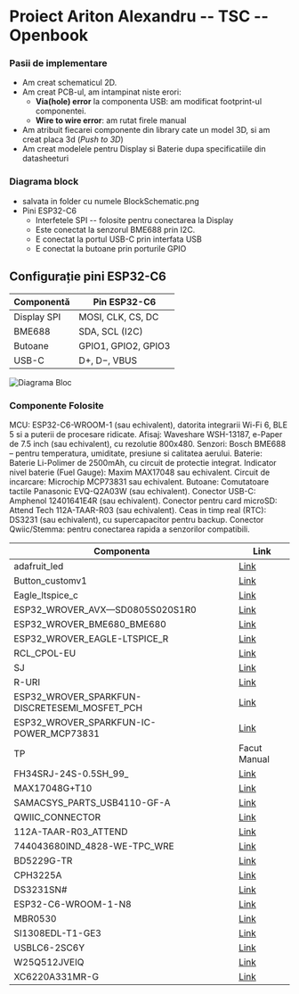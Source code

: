 # Proiect Ariton Alexandru -- TSC -- Openbook


### Pasii de implementare
* Am creat schematicul 2D.
* Am creat PCB-ul, am intampinat niste erori:
    * **Via(hole) error** la componenta USB: am modificat footprint-ul componentei.
    * **Wire to wire error**: am rutat firele manual
* Am atribuit fiecarei componente din library cate un model 3D, si am creat placa 3d (*Push to 3D*)
* Am creat modelele pentru Display si Baterie dupa specificatiile din datasheeturi

### Diagrama block
* salvata in folder cu numele BlockSchematic.png
* Pini ESP32-C6
    * Interfetele SPI -- folosite pentru conectarea la Display
    * Este conectat la senzorul BME688 prin I2C.
    * E conectat la portul USB-C prin interfata USB
    * E conectat la butoane prin porturile GPIO

## Configurație pini ESP32-C6

| Componentă      | Pin ESP32-C6        |
|----------------|---------------------|
| Display SPI    | MOSI, CLK, CS, DC   |
| BME688         | SDA, SCL (I2C)      |
| Butoane        | GPIO1, GPIO2, GPIO3 |
| USB-C          | D+, D−, VBUS        |

![Diagrama Bloc](./BlockSchematic.png)



### Componente Folosite

MCU: ESP32-C6-WROOM-1 (sau echivalent), datorita integrarii Wi-Fi 6, BLE 5 si a puterii de procesare ridicate.
Afisaj: Waveshare WSH-13187, e-Paper de 7.5 inch (sau echivalent), cu rezolutie 800x480.
Senzori: Bosch BME688 – pentru temperatura, umiditate, presiune si calitatea aerului.
Baterie: Baterie Li-Polimer de 2500mAh, cu circuit de protectie integrat.
Indicator nivel baterie (Fuel Gauge): Maxim MAX17048 sau echivalent.
Circuit de incarcare: Microchip MCP73831 sau echivalent.
Butoane: Comutatoare tactile Panasonic EVQ-Q2A03W (sau echivalent).
Conector USB-C: Amphenol 12401641E4R (sau echivalent).
Conector pentru card microSD: Attend Tech 112A-TAAR-R03 (sau echivalent).
Ceas in timp real (RTC): DS3231 (sau echivalent), cu supercapacitor pentru backup.
Conector Qwiic/Stemma: pentru conectarea rapida a senzorilor compatibili.


| Componenta                                      | Link                                                                 |
|------------------------------------------------|----------------------------------------------------------------------|
| adafruit_led                                   | [Link](https://www.snapeda.com/parts/KP-1608SURCK/Kingbright/view-part/?company=Politehnica+University+of+Buch&welcome=home&ref=search&t=LED+0603) |
| Button_customv1                                | [Link](https://industry.panasonic.com/global/en/products/control/switch/light-touch/number/evqpuj02k) |
| Eagle_ltspice_c                                | [Link](https://componentsearchengine.com/part-view/0402WGF3001TCE/UNI-ROYAL(Uniroyal%20Elec)) |
| ESP32_WROVER_AVX—SD0805S020S1R0                | [Link](https://ro.mouser.com/ProductDetail/KYOCERA-AVX/SD0805S020S1R0?qs=jCA%252BPfw4LHbpkAoSnwrdjw%3D%3D) |
| ESP32_WROVER_BME680_BME680                     | [Link](https://www.snapeda.com/parts/BME680/Bosch/view-part/?welcome=home) |
| ESP32_WROVER_EAGLE-LTSPICE_R                   | [Link](https://componentsearchengine.com/part-view/R0402%201%25%20100%20K%20(RC0402FR-07100KL)/YAGEO) |
| RCL_CPOL-EU                                    | [Link](https://www.snapeda.com/parts/TAJB475K025RNJ/AVX/view-part/?t=capacitor%203528&con_ref=None) |
| SJ                                             | [Link](https://grabcad.com/library/solder-jumpers-1) |
| R-URI                                          | [Link](https://componentsearchengine.com/part-view/R0402%201%25%20100%20K%20(RC0402FR-07100KL)/YAGEO) |
| ESP32_WROVER_SPARKFUN-DISCRETESEMI_MOSFET_PCH | [Link](https://componentsearchengine.com/part-view/DMG2305UX-7/Diodes%20Incorporated) |
| ESP32_WROVER_SPARKFUN-IC-POWER_MCP73831       | [Link](https://eu.mouser.com/ProductDetail/Microchip-Technology/MCP73831T-2ACI-OT?qs=yUQqVecv4qvbBQBGbHx0Mw%3D%3D) |
| TP                                             | Facut Manual |
| FH34SRJ-24S-0.5SH_99_                          | [Link](https://componentsearchengine.com/part-view/FH34SRJ-24S-0.5SH(99)/Hirose) |
| MAX17048G+T10                                  | [Link](https://www.snapeda.com/parts/MAX17048G+T10/Analog+Devices/view-part/) |
| SAMACSYS_PARTS_USB4110-GF-A                    | [Link](https://componentsearchengine.com/part-view/USB4110-GF-A/GCT%20(GLOBAL%20CONNECTOR%20TECHNOLOGY)) |
| QWIIC_CONNECTOR                                | [Link](https://www.snapeda.com/parts/PRT-14417/SparkFun%20Electronics/view-part/?t=QWIIC_CONNECTORJS-1MM) |
| 112A-TAAR-R03_ATTEND                           | [Link](https://componentsearchengine.com/part-view/112A-TAAR-R03%20ATTEND/ATTEND) |
| 744043680IND_4828-WE-TPC_WRE                   | [Link](https://componentsearchengine.com/part-view/744043680/W%C3%BCrth%20Elektronik) |
| BD5229G-TR                                     | [Link](https://componentsearchengine.com/part-view/BD5229G-TR/ROHM%20Semiconductor) |
| CPH3225A                                       | [Link](https://componentsearchengine.com/part-view/CPH3225A/Seiko%20Semiconductors) |
| DS3231SN#                                      | [Link](https://componentsearchengine.com/part-view/DS3231SN%23/Analog%20Devices) |
| ESP32-C6-WROOM-1-N8                            | [Link](https://componentsearchengine.com/part-view/ESP32-C6-WROOM-1-N8/Espressif%20Systems) |
| MBR0530                                        | [Link](https://componentsearchengine.com/part-view/MBR0530/onsemi) |
| SI1308EDL-T1-GE3                               | [Link](https://componentsearchengine.com/part-view/SI1308EDL-T1-GE3/Vishay) |
| USBLC6-2SC6Y                                   | [Link](https://componentsearchengine.com/part-view/USBLC6-2SC6Y/STMicroelectronics) |
| W25Q512JVEIQ                                   | [Link](https://componentsearchengine.com/part-view/W25Q512JVEIQ/Winbond) |
| XC6220A331MR-G                                 | [Link](https://componentsearchengine.com/part-view/XC6220A331MR-G/Torex) |

